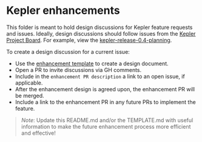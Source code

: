 # Kepler enhancements

This folder is meant to hold design discussions for Kepler feature requests and
issues. Ideally, design discussions should follow issues from the
[Kepler Project Board](https://github.com/orgs/sustainable-computing-io/projects).
For example, view the
[kepler-release-0.4-planning](https://github.com/orgs/sustainable-computing-io/projects/2).

To create a design discussion for a current issue:

- Use the [enhancement template](./TEMPLATE.md) to create a design document.
- Open a PR to invite discussions via GH comments.
- Include in the `enhancement PR description` a link to an open issue, if
  applicable.
- After the enhancement design is agreed upon, the enhancement PR will be
  merged.
- Include a link to the enhancement PR in any future PRs to implement the
  feature.

> _Note_: Update this README.md and/or the TEMPLATE.md with useful information
> to make the future enhancement process more efficient and effective!
